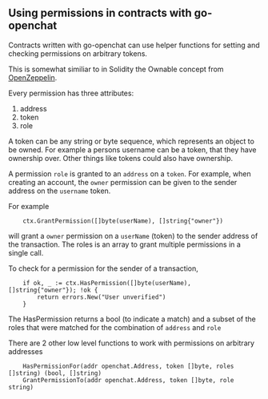 ## Using permissions in contracts with go-openchat

Contracts written with go-openchat can use helper functions for setting
and checking permissions on arbitrary tokens.

This is somewhat similiar to in Solidity the Ownable concept from [OpenZeppelin](https://github.com/OpenZeppelin/openzeppelin-solidity/blob/master/contracts/ownership/Ownable.sol).

Every permission has three attributes:
1. address
2. token
3. role

A token can be any string or byte sequence, which represents an object to be owned. For example a persons username can be a token, that they have ownership over. Other things like tokens could also have ownership.

A permission `role` is granted to an `address`
on a `token`. For example, when creating an account, the `owner` permission can be given to the
sender address on the `username` token.

For example

```
	ctx.GrantPermission([]byte(userName), []string{"owner"})
```

will grant a `owner` permission on a `userName` (token) to the sender address of the transaction.
The roles is an array to grant multiple permissions in a single call.

To check for a permission for the sender of a transaction,

```
	if ok, _ := ctx.HasPermission([]byte(userName), []string{"owner"}); !ok {
		return errors.New("User unverified")
	}
```
The HasPermission returns a bool (to indicate a match) and a subset of the roles that were
matched for the combination of `address` and `role`

There are 2 other low level functions to work with permissions on arbitrary addresses

```
	HasPermissionFor(addr openchat.Address, token []byte, roles []string) (bool, []string)
	GrantPermissionTo(addr openchat.Address, token []byte, role string)
```
